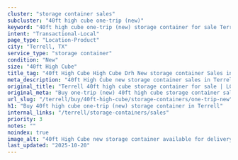 ```yaml
---
cluster: "storage container sales"
subcluster: "40ft high cube one-trip (new)"
keyword: "40ft high cube one-trip (new) storage container for sale Terrell, TX"
intent: "Transactional-Local"
page_type: "Location-Product"
city: "Terrell, TX"
service_type: "storage container"
condition: "New"
size: "40ft High Cube"
title_tag: "40ft High Cube High Cube Drh New storage container Sales in Terrell | LC Container"
meta_description: "40ft High Cube new storage container sales in Terrell. High cube containers with extra height. Fast delivery, competitive pricing. Serving storage containers area. Quote ID: AIE. Call (214) 524-4168 for your free quote today."
original_title: "Terrell 40ft high cube storage container for sale | LC"
original_meta: "Buy one-trip (new) 40ft high cube storage container sale with local delivery in Terrell, TX. LC Container — local Since 2003. Request a fast quote today."
url_slug: "/terrell/buy/40ft-high-cube/storage-containers/one-trip-new"
h1: "Buy 40ft high cube one-trip (new) storage container in Terrell"
internal_links: "/terrell/storage-containers/sales"
priority: 3
notes: ""
noindex: true
image_alt: "40ft High Cube new storage container available for delivery in Terrell"
last_updated: "2025-10-20"
---
```


<!-- TODO: Add unique city/inventory copy, images, and internal links here. -->
